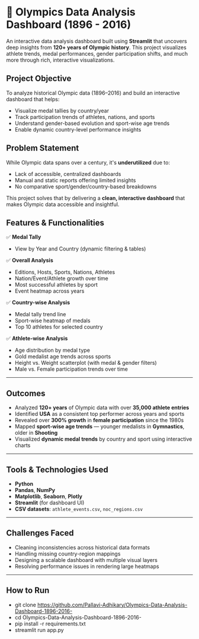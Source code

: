 # 🏅 Olympics Data Analysis Dashboard (1896 - 2016)

An interactive data analysis dashboard built using **Streamlit** that uncovers deep insights from **120+ years of Olympic history**. This project visualizes athlete trends, medal performances, gender participation shifts, and much more through rich, interactive visualizations.



##  Project Objective

To analyze historical Olympic data (1896–2016) and build an interactive dashboard that helps:

- Visualize medal tallies by country/year
- Track participation trends of athletes, nations, and sports
- Understand gender-based evolution and sport-wise age trends
- Enable dynamic country-level performance insights



##  Problem Statement

While Olympic data spans over a century, it's **underutilized** due to:
- Lack of accessible, centralized dashboards
- Manual and static reports offering limited insights
- No comparative sport/gender/country-based breakdowns

This project solves that by delivering a **clean, interactive dashboard** that makes Olympic data accessible and insightful.



##  Features & Functionalities

✅ **Medal Tally**  
- View by Year and Country (dynamic filtering & tables)

✅ **Overall Analysis**  
- Editions, Hosts, Sports, Nations, Athletes  
- Nation/Event/Athlete growth over time  
- Most successful athletes by sport  
- Event heatmap across years  

✅ **Country-wise Analysis**  
- Medal tally trend line  
- Sport-wise heatmap of medals  
- Top 10 athletes for selected country  

✅ **Athlete-wise Analysis**  
- Age distribution by medal type  
- Gold medalist age trends across sports  
- Height vs. Weight scatterplot (with medal & gender filters)  
- Male vs. Female participation trends over time  

---

## Outcomes

- Analyzed **120+ years** of Olympic data with over **35,000 athlete entries**
- Identified **USA** as a consistent top performer across years and sports
- Revealed over **300% growth** in **female participation** since the 1980s
- Mapped **sport-wise age trends** — younger medalists in **Gymnastics**, older in **Shooting**
- Visualized **dynamic medal trends** by country and sport using interactive charts

---

##  Tools & Technologies Used

- **Python**
- **Pandas**, **NumPy**
- **Matplotlib**, **Seaborn**, **Plotly**
- **Streamlit** (for dashboard UI)
- **CSV datasets**: `athlete_events.csv`, `noc_regions.csv`

---

## Challenges Faced

- Cleaning inconsistencies across historical data formats
- Handling missing country-region mappings
- Designing a scalable dashboard with multiple visual layers
- Resolving performance issues in rendering large heatmaps

---

## How to Run

* git clone https://github.com/Pallavi-Adhikary/Olympics-Data-Analysis-Dashboard-1896-2016-
* cd Olympics-Data-Analysis-Dashboard-1896-2016-
* pip install -r requirements.txt
* streamlit run app.py
